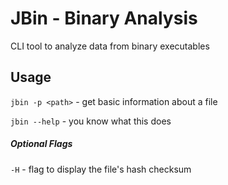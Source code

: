 # JBin - Binary Analysis
CLI tool to analyze data from binary executables

## Usage
`jbin -p <path>` - get basic information about a file <br />

`jbin --help` - you know what this does
##### Optional Flags
`-H` - flag to display the file's hash checksum
